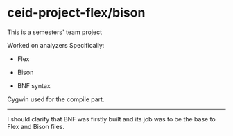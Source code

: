 # ceid-project-flex/bison

This is a semesters' team project 

Worked on analyzers
Specifically: 

- Flex

- Bison 

- BNF syntax

Cygwin used for the compile part.
______________________________
I should clarify that BNF was firstly built and its job was to be the base to Flex and Bison files.
